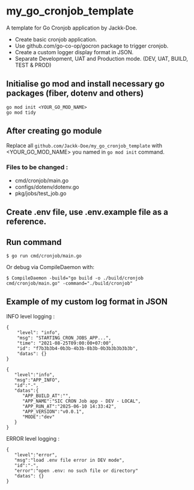 # my_go_cronjob_template
A template for Go Cronjob application by Jackk-Doe.<br>

- Create basic cronjob application.<br>
- Use github.com/go-co-op/gocron package to trigger cronjob. <br>
- Create a custom logger display format in JSON.<br>
- Separate Development, UAT and Production mode. (DEV, UAT, BUILD, TEST & PROD)<br>


## Initialise go mod and install necessary go packages (fiber, dotenv and others) 
```
go mod init <YOUR_GO_MOD_NAME>
go mod tidy
```

## After creating go module
Replace all `github.com/Jackk-Doe/my_go_cronjob_template` with <YOUR_GO_MOD_NAME> you named in `go mod init` command.<br>

### Files to be changed :
- cmd/cronjob/main.go
- configs/dotenv/dotenv.go
- pkg/jobs/test_job.go

## Create .env file, use .env.example file as a reference.


## Run command
`$ go run cmd/cronjob/main.go`

Or debug via CompileDaemon with: <br>

`$ CompileDaemon -build="go build -o ./build/cronjob cmd/cronjob/main.go" -command="./build/cronjob"`


## Example of my custom log format in JSON

INFO level logging :
```
{
	"level": "info",
	"msg": "STARTING_CRON_JOBS_APP...",
	"time": "2021-08-25T09:00:00+07:00",
	"id": "f7b3b3b4-0b3b-4b3b-8b3b-0b3b3b3b3b3b",
	"datas": {}
}

{
   "level":"info",
   "msg":"APP_INFO",
   "id":"-",
   "datas":{
      "APP_BUILD_AT":"",
      "APP_NAME":"SIC CRON Job app - DEV - LOCAL",
      "APP_RUN_AT":"2025-06-10 14:33:42",
      "APP_VERSION":"v0.0.1",
      "MODE":"dev"
   }
}
```

ERROR level logging :
```
{
   "level":"error",
   "msg":"load .env file error in DEV mode",
   "id":"-",
   "error":"open .env: no such file or directory"
   "datas": {}
}
```

